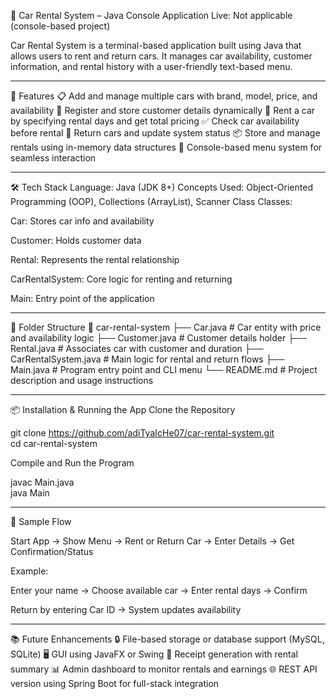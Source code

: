 🚗 Car Rental System – Java Console Application
Live: Not applicable (console-based project)

Car Rental System is a terminal-based application built using Java that allows users to rent and return cars. It manages car availability, customer information, and rental history with a user-friendly text-based menu.

---

🚀 Features
📋 Add and manage multiple cars with brand, model, price, and availability
👤 Register and store customer details dynamically
📅 Rent a car by specifying rental days and get total pricing
✅ Check car availability before rental
🔄 Return cars and update system status
📦 Store and manage rentals using in-memory data structures
📠 Console-based menu system for seamless interaction

---

🛠️ Tech Stack
Language: Java (JDK 8+)
Concepts Used: Object-Oriented Programming (OOP), Collections (ArrayList), Scanner Class
Classes:

Car: Stores car info and availability

Customer: Holds customer data

Rental: Represents the rental relationship

CarRentalSystem: Core logic for renting and returning

Main: Entry point of the application

---

🧱 Folder Structure
📁 car-rental-system
├── Car.java # Car entity with price and availability logic
├── Customer.java # Customer details holder
├── Rental.java # Associates car with customer and duration
├── CarRentalSystem.java # Main logic for rental and return flows
├── Main.java # Program entry point and CLI menu
└── README.md # Project description and usage instructions

---

📦 Installation & Running the App
Clone the Repository

git clone https://github.com/adiTyaIcHe07/car-rental-system.git  
cd car-rental-system  

Compile and Run the Program

javac Main.java  
java Main  

---

🎤 Sample Flow

Start App → Show Menu → Rent or Return Car → Enter Details → Get Confirmation/Status

Example:

Enter your name → Choose available car → Enter rental days → Confirm

Return by entering Car ID → System updates availability

---

📚 Future Enhancements
🔒 File-based storage or database support (MySQL, SQLite)
🖥️ GUI using JavaFX or Swing
📝 Receipt generation with rental summary
📊 Admin dashboard to monitor rentals and earnings
🌐 REST API version using Spring Boot for full-stack integration
